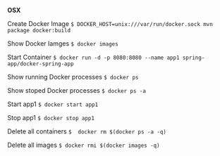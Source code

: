 **OSX**

Create Docker Image
`$ DOCKER_HOST=unix:///var/run/docker.sock mvn package docker:build `

Show Docker Iamges
`$ docker images`

Start Container
`$ docker run -d -p 8080:8080 --name app1 spring-app/docker-spring-app`

Show running Docker processes
`$ docker ps`

Show stoped Docker processes
`$ docker ps -a`

Start app1
`$ docker start app1`

Stop app1
`$ docker stop app1`

Delete all containers
`$  docker rm $(docker ps -a -q)`

Delete all images
`$ docker rmi $(docker images -q)`